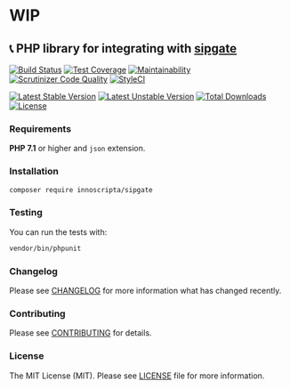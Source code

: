 # WIP

## :telephone_receiver: PHP library for integrating with [sipgate](https://www.sipgate.com)

[![Build Status](https://travis-ci.org/innoscripta/sipgate.svg?branch=master)](https://travis-ci.org/innoscripta/sipgate)
[![Test Coverage](https://api.codeclimate.com/v1/badges/cdce512968bf2d326369/test_coverage)](https://codeclimate.com/github/innoscripta/sipgate/test_coverage)
[![Maintainability](https://api.codeclimate.com/v1/badges/cdce512968bf2d326369/maintainability)](https://codeclimate.com/github/innoscripta/sipgate/maintainability)
[![Scrutinizer Code Quality](https://scrutinizer-ci.com/g/innoscripta/sipgate/badges/quality-score.png?b=master)](https://scrutinizer-ci.com/g/innoscripta/sipgate/?branch=master)
[![StyleCI](https://github.styleci.io/repos/185805106/shield?branch=master)](https://github.styleci.io/repos/185805106)

[![Latest Stable Version](https://poser.pugx.org/innoscripta/sipgate/version)](https://packagist.org/packages/innoscripta/sipgate)
[![Latest Unstable Version](https://poser.pugx.org/innoscripta/sipgate/v/unstable)](https://packagist.org/packages/innoscripta/sipgate)
[![Total Downloads](https://poser.pugx.org/innoscripta/sipgate/downloads)](https://packagist.org/packages/innoscripta/sipgate)
[![License](https://poser.pugx.org/innoscripta/sipgate/license)](https://packagist.org/packages/innoscripta/sipgate)

### Requirements

**PHP 7.1** or higher and ``json`` extension.

### Installation

```bash
composer require innoscripta/sipgate
```






### Testing
You can run the tests with:

```bash
vendor/bin/phpunit
```

### Changelog
Please see [CHANGELOG](https://github.com/innoscripta/sipgate/blob/master/CHANGELOG.md) for more information what has changed recently.

### Contributing
Please see [CONTRIBUTING](https://github.com/innoscripta/sipgate/blob/master/CONTRIBUTING.md) for details.

### License
The MIT License (MIT). Please see [LICENSE](https://github.com/innoscripta/sipgate/blob/master/LICENSE.md) file for more information.
